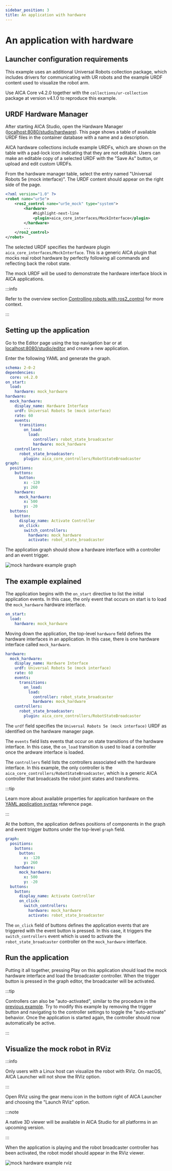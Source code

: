 ```yaml
---
sidebar_position: 3
title: An application with hardware
---
```


# An application with hardware

## Launcher configuration requirements

This example uses an additional Universal Robots collection package, which includes drivers for communicating with
UR robots and the example URDF content used to visualize the robot arm.

Use AICA Core v4.2.0 together with the `collections/ur-collection` package at version v4.1.0 to reproduce this example.

## URDF Hardware Manager

After starting AICA Studio, open the Hardware Manager 
([localhost:8080/studio/hardware](http://localhost:8080/studio/hardware)). This page shows a table of available URDF
files in the container database with a name and a description.

AICA hardware collections include example URDFs, which are shown on the table with a pad-lock icon indicating that they
are not editable. Users can make an editable copy of a selected URDF with the "Save As" button, or upload and edit
custom URDFs.

From the hardware manager table, select the entry named "Universal Robots 5e (mock interface)". The URDF content should
appear on the right side of the page.

```xml title="Universal Robots 5e (mock interface)"
<?xml version="1.0" ?>
<robot name="ur5e">
    <ros2_control name="ur5e_mock" type="system">
        <hardware>
            #highlight-next-line
            <plugin>aica_core_interfaces/MockInterface</plugin>
        </hardware>
        ...
    </ros2_control>
</robot>
```

The selected URDF specifies the hardware plugin `aica_core_interfaces/MockInterface`. This is a generic AICA plugin that
mocks real robot hardware by perfectly following all commands and reflecting back the robot state.

The mock URDF will be used to demonstrate the hardware interface block in AICA applications.

:::info

Refer to the overview section [Controlling robots with ros2_control](/docs/concepts/ros-concepts/controlling-robots) for
more context.

:::

## Setting up the application

Go to the Editor page using the top navigation bar or at
[localhost:8080/studio/editor](http://localhost:8080/studio/editor) and create a new application.

Enter the following YAML and generate the graph.

```yaml
schema: 2-0-2
dependencies:
  core: v4.2.0
on_start:
  load:
    hardware: mock_hardware
hardware:
  mock_hardware:
    display_name: Hardware Interface
    urdf: Universal Robots 5e (mock interface)
    rate: 60
    events:
      transitions:
        on_load:
          load:
            controller: robot_state_broadcaster
            hardware: mock_hardware
    controllers:
      robot_state_broadcaster:
        plugin: aica_core_controllers/RobotStateBroadcaster
graph:
  positions:
    buttons:
      button:
        x: -120
        y: 260
    hardware:
      mock_hardware:
        x: 500
        y: -20
  buttons:
    button:
      display_name: Activate Controller
      on_click:
        switch_controllers:
          hardware: mock_hardware
          activate: robot_state_broadcaster
```

The application graph should show a hardware interface with a controller and an event trigger.

![mock hardware example graph](./assets/mock-hardware-example-graph.png)

## The example explained

The application begins with the `on_start` directive to list the initial application events. In this case, the only
event that occurs on start is to load the `mock_hardware` hardware interface.

```yaml
on_start:
  load:
    hardware: mock_hardware
```

Moving down the application, the top-level `hardware` field defines the hardware interfaces in an application. In this
case, there is one hardware interface called `mock_hardware`.

```yaml
hardware:
  mock_hardware:
    display_name: Hardware Interface
    urdf: Universal Robots 5e (mock interface)
    rate: 60
    events:
      transitions:
        on_load:
          load:
            controller: robot_state_broadcaster
            hardware: mock_hardware
    controllers:
      robot_state_broadcaster:
        plugin: aica_core_controllers/RobotStateBroadcaster
```

The `urdf` field specifies the `Universal Robots 5e (mock interface)` URDF as identified on the hardware manager page.

The `events` field lists events that occur on state transitions of the hardware interface. In this case, the `on_load`
transition is used to load a controller once the ardware interface is loaded.

The `controllers` field lists the controllers associated with the hardware interface. In this example, the only
controller is the `aica_core_controllers/RobotStateBroadcaster`, which is a generic AICA controller that broadcasts the
robot joint states and transforms.

:::tip

Learn more about available properties for application hardware on the
[YAML application syntax](/docs/reference/yaml-syntax) reference page.

:::

At the bottom, the application defines positions of components in the graph and event trigger buttons under the
top-level `graph` field.

```yaml
graph:
  positions:
    buttons:
      button:
        x: -120
        y: 260
    hardware:
      mock_hardware:
        x: 500
        y: -20
  buttons:
    button:
      display_name: Activate Controller
      on_click:
        switch_controllers:
          hardware: mock_hardware
          activate: robot_state_broadcaster
```

The `on_click` field of buttons defines the application events that are triggered with the event button is pressed. In
this case, it triggers the `switch_controllers` event which is used to activate the `robot_state_broadcaster` controller
on the `mock_hardware` interface.

## Run the application

Putting it all together, pressing Play on this application should load the mock hardware interface and load the
broadcaster controller. When the trigger button is pressed in the graph editor, the broadcaster will be activated.

:::tip

Controllers can also be "auto-activated", similar to the procedure in the
[previous example](./editor-example#auto-lifecycle-events). Try to modify this example by removing the trigger
button and navigating to the controller settings to toggle the "auto-activate" behavior. Once the application is started
again, the controller should now automatically be active.

:::

## Visualize the mock robot in RViz

:::info

Only users with a Linux host can visualize the robot with RViz. On macOS, AICA Launcher will not show the RViz option.

:::

Open RViz using the gear menu icon in the bottom right of AICA Launcher and choosing the "Launch RViz" option.

:::note

A native 3D viewer will be available in AICA Studio for all platforms in an upcoming version.

:::

When the application is playing and the robot broadcaster controller has been activated, the robot model should appear
in the RViz viewer.

![mock hardware example rviz](./assets/mock-hardware-example-rviz.png)

<!-- TODO
The next example will add another controller to the mock hardware to move the robot based on a component output.
-->
